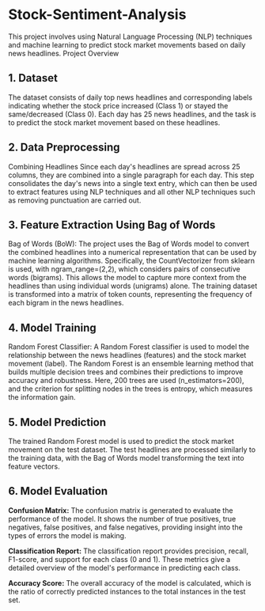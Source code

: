 # Stock-Sentiment-Analysis

This project involves using Natural Language Processing (NLP) techniques and machine learning to predict stock market movements based on daily news headlines.
Project Overview

## 1. Dataset  
The dataset consists of daily top news headlines and corresponding labels indicating whether the stock price increased (Class 1) or stayed the same/decreased (Class 0). Each day has 25 news headlines, and the task is to predict the stock market movement based on these headlines.  

## 2. Data Preprocessing  
Combining Headlines
Since each day's headlines are spread across 25 columns, they are combined into a single paragraph for each day. This step consolidates the day's news into a single text entry, which can then be used to extract features using NLP techniques and all other NLP techniques such as removing punctuation are carried out.  
  
## 3. Feature Extraction Using Bag of Words
Bag of Words (BoW): The project uses the Bag of Words model to convert the combined headlines into a numerical representation that can be used by machine learning algorithms. Specifically, the CountVectorizer from sklearn is used, with ngram_range=(2,2), which considers pairs of consecutive words (bigrams). This allows the model to capture more context from the headlines than using individual words (unigrams) alone.
The training dataset is transformed into a matrix of token counts, representing the frequency of each bigram in the news headlines.  

## 4. Model Training
Random Forest Classifier: A Random Forest classifier is used to model the relationship between the news headlines (features) and the stock market movement (label). The Random Forest is an ensemble learning method that builds multiple decision trees and combines their predictions to improve accuracy and robustness. Here, 200 trees are used (n_estimators=200), and the criterion for splitting nodes in the trees is entropy, which measures the information gain.  

## 5. Model Prediction  
The trained Random Forest model is used to predict the stock market movement on the test dataset. The test headlines are processed similarly to the training data, with the Bag of Words model transforming the text into feature vectors. 

## 6. Model Evaluation  
**Confusion Matrix:** The confusion matrix is generated to evaluate the performance of the model. It shows the number of true positives, true negatives, false positives, and false negatives, providing insight into the types of errors the model is making.  

**Classification Report:** The classification report provides precision, recall, F1-score, and support for each class (0 and 1). These metrics give a detailed overview of the model's performance in predicting each class.  

**Accuracy Score:** The overall accuracy of the model is calculated, which is the ratio of correctly predicted instances to the total instances in the test set.